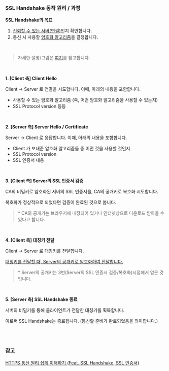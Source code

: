 ### SSL Handshake 동작 원리 / 과정

**SSL Handshake의 목표**

1. <u>신뢰할 수 있는 서버(연결)</u>인지 확인합니다.
2. 통신 시 사용할 <u>암호화 알고리즘</u>을 결정합니다.

<br>

> 자세한 설명/그림은 [여기](https://nuritech.tistory.com/25)를 참고합니다.

<br>

**1. [Client 측] Client Hello**

Client -> Server 로 연결을 시도합니다. 이때, 아래의 내용을 포함합니다.

- 사용할 수 있는 암호화 알고리즘 (즉, 어떤 암호화 알고리즘을 사용할 수 있는지)
- SSL Protocol version 등등

<br>

**2. [Server 측] Server Hello / Certificate**

Server -> Client 로 응답합니다. 이때, 아래의 내용을 포함합니다.

- Client 가 보내준 암호화 알고리즘들 중 어떤 것을 사용할 것인지
- SSL Protocol version
- SSL 인증서 내용

<br>

**3. [Client 측] Server의 SSL 인증서 검증**

CA의 비밀키로 암호화된 서버의 SSL 인증서를, CA의 공개키로 복호화 시도합니다.

복호화가 정상적으로 되었다면 검증이 완료된 것으로 봅니다.

> \* CA의 공개키는 브라우저에 내장되어 있거나 인터넷상으로 다운로드 받아올 수 있다고 합니다.

<br>

**4. [Client 측] 대칭키 전달**

Client -> Server 로 대칭키를 전달합니다.

<u>대칭키를 전달할 때, Server의 공개키로 암호화하여 전달합니다.</u>

> \* Server의 공개키는 3번(Server의 SSL 인증서 검증/복호화)시점에서 얻은 것 입니다.

<br>

**5. [Server 측] SSL Handshake 종료**

서버의 비밀키를 통해 클라이언트가 전달한 대칭키를 획득합니다.

이로써 SSL Handshake는 종료됩니다. (통신할 준비가 완료되었음을 의미합니다.)

<br><br>

### 참고

[HTTPS 통신 원리 쉽게 이해하기 (Feat. SSL Handshake, SSL 인증서)](https://nuritech.tistory.com/25)
